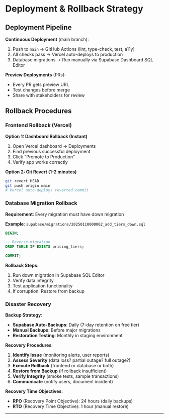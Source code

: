# Deployment & Rollback Strategy

## Deployment Pipeline

**Continuous Deployment** (main branch):
1. Push to `main` → GitHub Actions (lint, type-check, test, a11y)
2. All checks pass → Vercel auto-deploys to production
3. Database migrations → Run manually via Supabase Dashboard SQL Editor

**Preview Deployments** (PRs):
- Every PR gets preview URL
- Test changes before merge
- Share with stakeholders for review

## Rollback Procedures

### Frontend Rollback (Vercel)
**Option 1: Dashboard Rollback (Instant)**
1. Open Vercel dashboard → Deployments
2. Find previous successful deployment
3. Click "Promote to Production"
4. Verify app works correctly

**Option 2: Git Revert (1-2 minutes)**
```bash
git revert HEAD
git push origin main
# Vercel auto-deploys reverted commit
```

### Database Migration Rollback
**Requirement**: Every migration must have down migration

**Example**: `supabase/migrations/20250110000002_add_tiers_down.sql`
```sql
BEGIN;

-- Reverse migration
DROP TABLE IF EXISTS pricing_tiers;

COMMIT;
```

**Rollback Steps**:
1. Run down migration in Supabase SQL Editor
2. Verify data integrity
3. Test application functionality
4. If corruption: Restore from backup

### Disaster Recovery

**Backup Strategy**:
- **Supabase Auto-Backups**: Daily (7-day retention on free tier)
- **Manual Backups**: Before major migrations
- **Restoration Testing**: Monthly in staging environment

**Recovery Procedures**:
1. **Identify Issue** (monitoring alerts, user reports)
2. **Assess Severity** (data loss? partial outage? full outage?)
3. **Execute Rollback** (frontend or database or both)
4. **Restore from Backup** (if rollback insufficient)
5. **Verify Integrity** (smoke tests, sample transactions)
6. **Communicate** (notify users, document incident)

**Recovery Time Objectives**:
- **RPO** (Recovery Point Objective): 24 hours (daily backups)
- **RTO** (Recovery Time Objective): 1 hour (manual restore)

---
